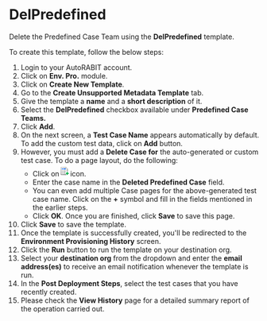 # DelPredefined

Delete the Predefined Case Team using the **DelPredefined** template.

To create this template, follow the below steps:

1. Login to your AutoRABIT account.
2. Click on **Env. Pro.** module.
3. Click on **Create New Template**.
4. Go to the **Create Unsupported Metadata Template** tab.
5. Give the template a **name** and a **short description** of it.
6. Select the **DelPredefined** checkbox available under **Predefined Case Teams.**
7. Click **Add**.
8. On the next screen, a **Test Case Name** appears automatically by default. To add the custom test data, click on **Add** button.&#x20;
9. However, you must add a **Delete Case for** the auto-generated or custom test case. To do a page layout, do the following:
   * Click on![](<../../../../../../.gitbook/assets/image (18).png>)icon.
   * Enter the case name in the **Deleted Predefined Case** field.&#x20;
   * You can even add multiple Case pages for the above-generated test case name. Click on the **+** symbol and fill in the fields mentioned in the earlier steps.&#x20;
   * Click **OK**. Once you are finished, click **Save** to save this page.
10. Click **Save** to save the template.
11. Once the template is successfully created, you'll be redirected to the **Environment Provisioning History** screen.
12. Click the **Run** button to run the template on your destination org.
13. Select your **destination org** from the dropdown and enter the **email address(es)** to receive an email notification whenever the template is run.
14. In the **Post Deployment Steps**, select the test cases that you have recently created.&#x20;
15. Please check the **View History** page for a detailed summary report of the operation carried out.
